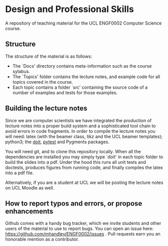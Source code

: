 # Design and Professional Skills
A repository of teaching material for the UCL ENGF0002 Computer Science course.

## Structure

The structure of the material is as follows:
- The `Docs' directory contains meta-information such as the course sylabus.
- The `Topics' folder contains the lecture notes, and example code for all topics covered in the course.
- Each topic contains a folder `src' containing the source code of a number of examples and tests for those examples.

## Building the lecture notes

Since we are computer scientists we have integrated the production of
lecture notes into a proper build system and a sophisticated tool
chain to avoid errors in code fragments. In order to compile the
lecture notes you will need: latex (with the beamer class, tikz and
the UCL beamer templates); python3; the [doit](http://pydoit.org/),
[pytest](https://docs.pytest.org/en/latest/) and Pygments packages.

You will need git, and to clone this repository locally. When all the dependencies are installed you may simply type `doit' in each topic folder to build the slides into a pdf. Under the hood this runs all unit tests and doctests, produces figures from running code, and finally compiles the latex into a pdf file.

Alternatively, if you are a student at UCL we will be posting the lecture notes on UCL Moodle as well.

## How to report typos and errors, or propose enhancements

Github comes with a handy bug tracker, which we invite students and other users of the material to use to report bugs. You can open an issue here: https://github.com/mhandley/ENGF0002/issues . Pull requests earn you an honorable mention as a contributor.

